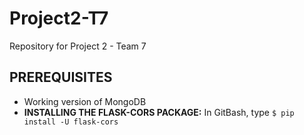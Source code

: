 # Project2-T7
Repository for Project 2 - Team 7


## PREREQUISITES ##

- Working version of MongoDB
- **INSTALLING THE FLASK-CORS PACKAGE:**
In GitBash, type `$ pip install -U flask-cors`


